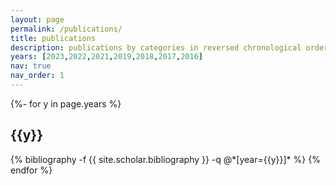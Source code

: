 ```yaml
---
layout: page
permalink: /publications/
title: publications
description: publications by categories in reversed chronological order. generated by jekyll-scholar.
years: [2023,2022,2021,2019,2018,2017,2016]
nav: true
nav_order: 1
---
```

<!-- _pages/publications.md -->
<div class="publications">

{%- for y in page.years %}
  <h2 class="year">{{y}}</h2>
  {% bibliography -f {{ site.scholar.bibliography }} -q @*[year={{y}}]* %}
{% endfor %}

</div>
